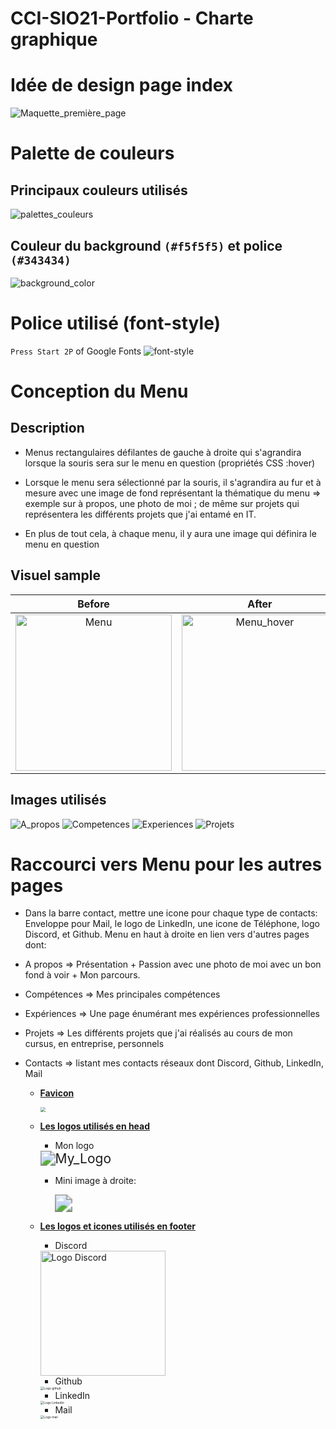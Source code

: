 # CCI-SIO21-Portfolio - Charte graphique
# Idée de design page index

![Maquette_première_page](CHARTE_GRAPHIQUE/Maquettes/Maquette_première_page.png)

# Palette de couleurs
## Principaux couleurs utilisés
![palettes_couleurs](CHARTE_GRAPHIQUE/Maquettes/palettes_couleurs.jpeg)

## Couleur du background `(#f5f5f5)` et police `(#343434)`
![background_color](CHARTE_GRAPHIQUE/Maquettes/background_color.png)


# Police utilisé (font-style)

`Press Start 2P` of Google Fonts
![font-style](CHARTE_GRAPHIQUE/Maquettes/font-style.png)

# Conception du Menu
## Description
* Menus rectangulaires défilantes de gauche à droite qui s'agrandira lorsque la souris sera sur le menu en question (propriétés CSS :hover)

* Lorsque le menu sera sélectionné par la souris, il s'agrandira au fur et à mesure avec une image de fond représentant la thématique du menu => exemple sur à propos, une photo de moi ; de même sur projets qui représentera les différents projets que j'ai entamé en IT.

* En plus de tout cela, à chaque menu, il y aura une image qui définira le menu en question 

## Visuel sample
Before                       |                   After
:---------------------------:|:-----------------------:
<img alt="Menu" src="CHARTE_GRAPHIQUE/Maquettes/Menu.png" width="250"/> | <img alt="Menu_hover" src="(CHARTE_GRAPHIQUE/Maquettes/Menu_hover.png" width="250"/>

## Images utilisés
![A_propos](CSS/images/Index/a_propos.jpg)
![Competences](CSS/images/Index/competences.jpg)
![Experiences](CSS/images/Index/experiences.jpg)
![Projets](CSS/images/Index/projets.jpg)

# Raccourci vers Menu pour les autres pages
- Dans la barre contact, mettre une icone pour chaque type de contacts: Enveloppe pour Mail, le logo de LinkedIn, une icone de Téléphone, logo Discord, et Github. 
Menu en haut à droite en lien vers d'autres pages dont:

- A propos =>  Présentation + Passion avec une photo de moi avec un bon fond à voir + Mon parcours.
- Compétences => Mes principales compétences
- Expériences => Une page énumérant mes expériences professionnelles
- Projets => Les différents projets que j'ai réalisés au cours de mon cursus, en entreprise, personnels
- Contacts => listant mes contacts réseaux dont Discord, Github, LinkedIn, Mail


  - <u>**Favicon**</u>

    <img src="CHARTE_GRAPHIQUE/Logos&Icons/ico.png" style="zoom:50%;" />

  - **<u>Les logos utilisés en head</u>**

    - Mon logo

    <img src="CHARTE_GRAPHIQUE/Logos&Icons/My_Logo.png" alt="My_Logo" style="zoom:150%;" />

    - Mini image à droite:

      <img src="CHARTE_GRAPHIQUE/Logos&Icons/image_pc.png" style="zoom:175%;" />

  - **<u>Les logos et icones utilisés en footer</u>**

    - Discord
     

    <img src="CHARTE_GRAPHIQUE/Logos&Icons/Logo_Discord.png" alt="Logo Discord" style="width:200px;" />
  
  
    - Github
  
    <img src="CHARTE_GRAPHIQUE/Logos&Icons/Logo_github.png" alt="Logo github" style="zoom:35%;" />
  
    - LinkedIn
  
    <img src="CHARTE_GRAPHIQUE/Logos&Icons/Logo_Linkedin.png" alt="Logo Linkedin" style="zoom:35%;" />
  
    - Mail
 
    <img src="CHARTE_GRAPHIQUE/Logos&Icons/Logo_mail.png" alt="Logo mail" style="zoom:35%;" />
    

